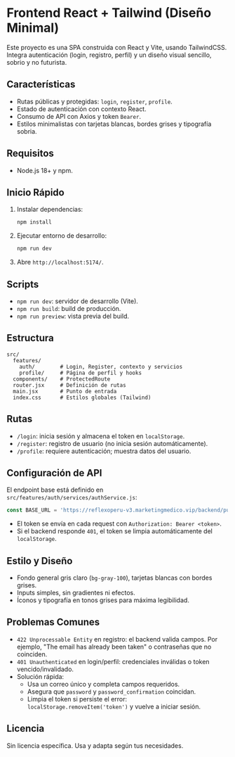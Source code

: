 # Frontend React + Tailwind (Diseño Minimal)

Este proyecto es una SPA construida con React y Vite, usando TailwindCSS. Integra autenticación (login, registro, perfil) y un diseño visual sencillo, sobrio y no futurista.

## Características
- Rutas públicas y protegidas: `login`, `register`, `profile`.
- Estado de autenticación con contexto React.
- Consumo de API con Axios y token `Bearer`.
- Estilos minimalistas con tarjetas blancas, bordes grises y tipografía sobria.

## Requisitos
- Node.js 18+ y npm.

## Inicio Rápido
1. Instalar dependencias:
   ```bash
   npm install
   ```
2. Ejecutar entorno de desarrollo:
   ```bash
   npm run dev
   ```
3. Abre `http://localhost:5174/`.

## Scripts
- `npm run dev`: servidor de desarrollo (Vite).
- `npm run build`: build de producción.
- `npm run preview`: vista previa del build.

## Estructura
```
src/
  features/
    auth/        # Login, Register, contexto y servicios
    profile/     # Página de perfil y hooks
  components/    # ProtectedRoute
  router.jsx     # Definición de rutas
  main.jsx       # Punto de entrada
  index.css      # Estilos globales (Tailwind)
```

## Rutas
- `/login`: inicia sesión y almacena el token en `localStorage`.
- `/register`: registro de usuario (no inicia sesión automáticamente).
- `/profile`: requiere autenticación; muestra datos del usuario.

## Configuración de API
El endpoint base está definido en `src/features/auth/services/authService.js`:
```js
const BASE_URL = 'https://reflexoperu-v3.marketingmedico.vip/backend/public/api';
```
- El token se envía en cada request con `Authorization: Bearer <token>`.
- Si el backend responde `401`, el token se limpia automáticamente del `localStorage`.

## Estilo y Diseño
- Fondo general gris claro (`bg-gray-100`), tarjetas blancas con bordes grises.
- Inputs simples, sin gradientes ni efectos.
- Íconos y tipografía en tonos grises para máxima legibilidad.

## Problemas Comunes
- `422 Unprocessable Entity` en registro: el backend valida campos. Por ejemplo, "The email has already been taken" o contraseñas que no coinciden.
- `401 Unauthenticated` en login/perfil: credenciales inválidas o token vencido/invalidado.
- Solución rápida:
  - Usa un correo único y completa campos requeridos.
  - Asegura que `password` y `password_confirmation` coincidan.
  - Limpia el token si persiste el error: `localStorage.removeItem('token')` y vuelve a iniciar sesión.

## Licencia
Sin licencia específica. Usa y adapta según tus necesidades.

